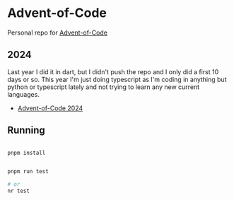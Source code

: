 # Advent-of-Code

Personal repo for [Advent-of-Code](https://adventofcode.com)


## 2024

Last year I did it in dart, but I didn't push the repo and I only did a first 10 days or so. This year I'm just doing typescript as I'm coding in anything but python or typescript lately and not trying to learn any new current languages.

- [Advent-of-Code 2024](https://adventofcode.com/2024)

## Running

```bash

pnpm install


pnpm run test

# or
nr test

```

